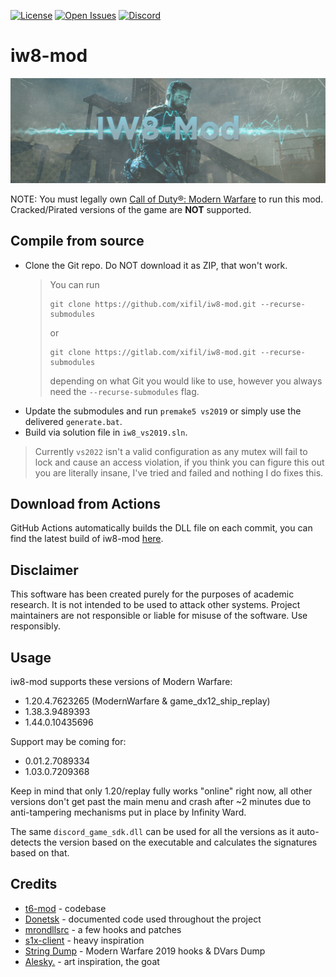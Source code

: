 [![License](https://img.shields.io/gitlab/license/xifil/iw8-mod.svg)](https://gitlab.com/xifil/iw8-mod/-/blob/master/LICENSE)
[![Open Issues](https://img.shields.io/gitlab/issues/open/xifil/iw8-mod.svg)](https://gitlab.com/xifil/iw8-mod/-/issues)
[![Discord](https://img.shields.io/discord/769966964030046298?color=%237289DA&label=members&logo=discord&logoColor=%23FFFFFF)](https://discord.gg/dPzJajt)

# iw8-mod

<p align="center">
  <img src="assets/github/banner.png?raw=true" />
</p>

NOTE: You must legally own [Call of Duty®: Modern Warfare](https://store.steampowered.com/app/2000950/) to run this mod. Cracked/Pirated versions of the game are **NOT** supported.

## Compile from source

- Clone the Git repo. Do NOT download it as ZIP, that won't work.
  > You can run
  > ```
  > git clone https://github.com/xifil/iw8-mod.git --recurse-submodules
  > ```
  > or
  > ```
  > git clone https://gitlab.com/xifil/iw8-mod.git --recurse-submodules
  > ```
  > depending on what Git you would like to use, however you always need the `--recurse-submodules` flag.
- Update the submodules and run `premake5 vs2019` or simply use the delivered `generate.bat`.
- Build via solution file in `iw8_vs2019.sln`.

> Currently `vs2022` isn't a valid configuration as any mutex will fail to lock and cause an access violation, if you think you can figure this out you are literally insane, I've tried and failed and nothing I do fixes this.

<!--
### Premake arguments

| Argument                    | Description                                    |
|:----------------------------|:-----------------------------------------------|
| `--copy-to=PATH`            | Optional, copy the EXE to a custom folder after build, define the path here if wanted. |
| `--dev-build`               | Enable development builds of the client. |

<br/>-->

## Download from Actions

GitHub Actions automatically builds the DLL file on each 
commit, you can find the latest build of iw8-mod 
[here](https://xifil.github.io/iw8-redirect).

## Disclaimer

This software has been created purely for the purposes of
academic research. It is not intended to be used to attack
other systems. Project maintainers are not responsible or
liable for misuse of the software. Use responsibly.

## Usage

<!--iw8-mod is currently unusable on the newest version (v1.67)
of Call of Duty®: Modern Warfare, you are required to have
the Season 2 version (v1.20) with the left-over debug
executable, `game_dx12_ship_replay.exe`. Once built, replace
`discord_game_sdk.dll` in your game directory and run
`game_dx12_ship_replay.exe`. Alternatively, you can build in
`ReleaseShip` and launch `ModernWarfare.exe`.-->

iw8-mod supports these versions of Modern Warfare:  
- 1.20.4.7623265 (ModernWarfare & game_dx12_ship_replay) <!-- They're the same exact thing -->
- 1.38.3.9489393
- 1.44.0.10435696

Support may be coming for:  
- 0.01.2.7089334
- 1.03.0.7209368

Keep in mind that only 1.20/replay fully works "online" right now, all other versions don't get past the main menu and crash after ~2 minutes due to anti-tampering mechanisms put in place by Infinity Ward.

The same `discord_game_sdk.dll` can be used for all the versions as it auto-detects the version based on the executable and calculates the signatures based on that.

## Credits

- [t6-mod](https://gitlab.com/xifil/t6-mod) - codebase
- [Donetsk](https://github.com/ProjectDonetsk/Donetsk) - documented code used throughout the project
- [mrondllsrc](https://github.com/Ma3axucTKa/mrondllsrc) - a few hooks and patches
- [s1x-client](https://github.com/HeartbeatingForCenturies/s1x-client) - heavy inspiration
- [String Dump](https://github.com/Sku-111/mw19-gsc-dump) - Modern Warfare 2019 hooks & DVars Dump
- [Alesky.](https://discord.com/users/266189430446882816) - art inspiration, the goat
